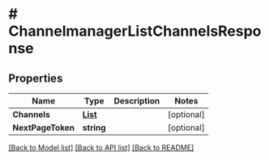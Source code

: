 # # ChannelmanagerListChannelsResponse


## Properties 


Name | Type | Description | Notes
------------ | ------------- | ------------- | -------------
**Channels**| [**List<ChannelmanagerChannelResponse>**](ChannelmanagerChannelResponse.md) |   | [optional]
**NextPageToken**| **string** |   | [optional]


[[Back to Model list]](../../README.md#models) [[Back to API list]](../../README.md#endpoints) [[Back to README]](../../README.md)

